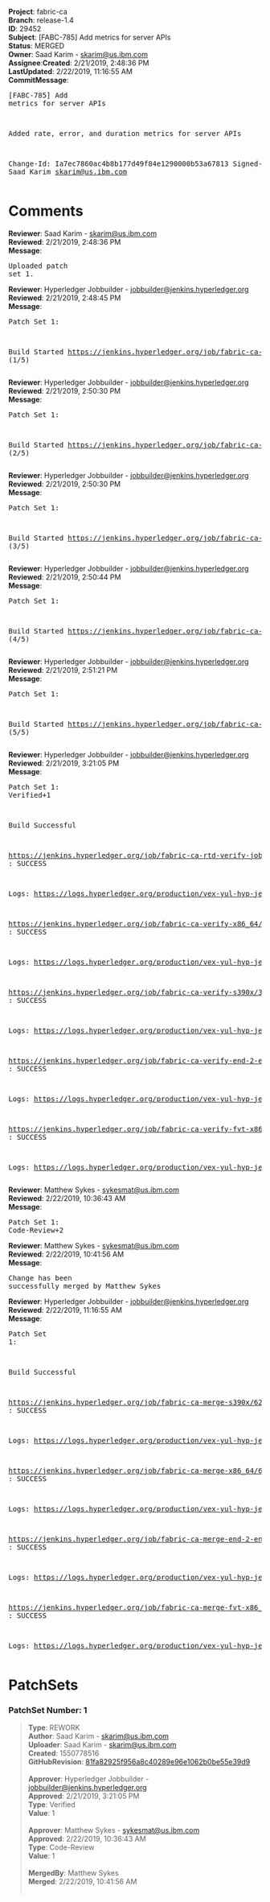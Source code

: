 <strong>Project</strong>: fabric-ca</br><strong>Branch</strong>: release-1.4<br><strong>ID</strong>: 29452<br><strong>Subject</strong>: [FABC-785] Add metrics for server APIs<br><strong>Status</strong>: MERGED<br><strong>Owner</strong>: Saad Karim - skarim@us.ibm.com<br><strong>Assignee</strong>:<strong>Created</strong>: 2/21/2019, 2:48:36 PM<br><strong>LastUpdated</strong>: 2/22/2019, 11:16:55 AM<br><strong>CommitMessage</strong>:<br><pre>[FABC-785] Add metrics for server APIs

Added rate, error, and duration metrics for server
APIs

Change-Id: Ia7ec7860ac4b8b177d49f84e1290000b53a67813
Signed-off-by: Saad Karim <skarim@us.ibm.com>
</pre><h1>Comments</h1><strong>Reviewer</strong>: Saad Karim - skarim@us.ibm.com<br><strong>Reviewed</strong>: 2/21/2019, 2:48:36 PM<br><strong>Message</strong>: <pre>Uploaded patch set 1.</pre><strong>Reviewer</strong>: Hyperledger Jobbuilder - jobbuilder@jenkins.hyperledger.org<br><strong>Reviewed</strong>: 2/21/2019, 2:48:45 PM<br><strong>Message</strong>: <pre>Patch Set 1:

Build Started https://jenkins.hyperledger.org/job/fabric-ca-verify-s390x/3771/ (1/5)</pre><strong>Reviewer</strong>: Hyperledger Jobbuilder - jobbuilder@jenkins.hyperledger.org<br><strong>Reviewed</strong>: 2/21/2019, 2:50:30 PM<br><strong>Message</strong>: <pre>Patch Set 1:

Build Started https://jenkins.hyperledger.org/job/fabric-ca-verify-x86_64/3664/ (2/5)</pre><strong>Reviewer</strong>: Hyperledger Jobbuilder - jobbuilder@jenkins.hyperledger.org<br><strong>Reviewed</strong>: 2/21/2019, 2:50:30 PM<br><strong>Message</strong>: <pre>Patch Set 1:

Build Started https://jenkins.hyperledger.org/job/fabric-ca-rtd-verify-job/296/ (3/5)</pre><strong>Reviewer</strong>: Hyperledger Jobbuilder - jobbuilder@jenkins.hyperledger.org<br><strong>Reviewed</strong>: 2/21/2019, 2:50:44 PM<br><strong>Message</strong>: <pre>Patch Set 1:

Build Started https://jenkins.hyperledger.org/job/fabric-ca-verify-end-2-end-x86_64/1091/ (4/5)</pre><strong>Reviewer</strong>: Hyperledger Jobbuilder - jobbuilder@jenkins.hyperledger.org<br><strong>Reviewed</strong>: 2/21/2019, 2:51:21 PM<br><strong>Message</strong>: <pre>Patch Set 1:

Build Started https://jenkins.hyperledger.org/job/fabric-ca-verify-fvt-x86_64/50/ (5/5)</pre><strong>Reviewer</strong>: Hyperledger Jobbuilder - jobbuilder@jenkins.hyperledger.org<br><strong>Reviewed</strong>: 2/21/2019, 3:21:05 PM<br><strong>Message</strong>: <pre>Patch Set 1: Verified+1

Build Successful 

https://jenkins.hyperledger.org/job/fabric-ca-rtd-verify-job/296/ : SUCCESS

Logs: https://logs.hyperledger.org/production/vex-yul-hyp-jenkins-3/fabric-ca-rtd-verify-job/296

https://jenkins.hyperledger.org/job/fabric-ca-verify-x86_64/3664/ : SUCCESS

Logs: https://logs.hyperledger.org/production/vex-yul-hyp-jenkins-3/fabric-ca-verify-x86_64/3664

https://jenkins.hyperledger.org/job/fabric-ca-verify-s390x/3771/ : SUCCESS

Logs: https://logs.hyperledger.org/production/vex-yul-hyp-jenkins-3/fabric-ca-verify-s390x/3771

https://jenkins.hyperledger.org/job/fabric-ca-verify-end-2-end-x86_64/1091/ : SUCCESS

Logs: https://logs.hyperledger.org/production/vex-yul-hyp-jenkins-3/fabric-ca-verify-end-2-end-x86_64/1091

https://jenkins.hyperledger.org/job/fabric-ca-verify-fvt-x86_64/50/ : SUCCESS

Logs: https://logs.hyperledger.org/production/vex-yul-hyp-jenkins-3/fabric-ca-verify-fvt-x86_64/50</pre><strong>Reviewer</strong>: Matthew Sykes - sykesmat@us.ibm.com<br><strong>Reviewed</strong>: 2/22/2019, 10:36:43 AM<br><strong>Message</strong>: <pre>Patch Set 1: Code-Review+2</pre><strong>Reviewer</strong>: Matthew Sykes - sykesmat@us.ibm.com<br><strong>Reviewed</strong>: 2/22/2019, 10:41:56 AM<br><strong>Message</strong>: <pre>Change has been successfully merged by Matthew Sykes</pre><strong>Reviewer</strong>: Hyperledger Jobbuilder - jobbuilder@jenkins.hyperledger.org<br><strong>Reviewed</strong>: 2/22/2019, 11:16:55 AM<br><strong>Message</strong>: <pre>Patch Set 1:

Build Successful 

https://jenkins.hyperledger.org/job/fabric-ca-merge-s390x/620/ : SUCCESS

Logs: https://logs.hyperledger.org/production/vex-yul-hyp-jenkins-3/fabric-ca-merge-s390x/620

https://jenkins.hyperledger.org/job/fabric-ca-merge-x86_64/621/ : SUCCESS

Logs: https://logs.hyperledger.org/production/vex-yul-hyp-jenkins-3/fabric-ca-merge-x86_64/621

https://jenkins.hyperledger.org/job/fabric-ca-merge-end-2-end-x86_64/217/ : SUCCESS

Logs: https://logs.hyperledger.org/production/vex-yul-hyp-jenkins-3/fabric-ca-merge-end-2-end-x86_64/217

https://jenkins.hyperledger.org/job/fabric-ca-merge-fvt-x86_64/12/ : SUCCESS

Logs: https://logs.hyperledger.org/production/vex-yul-hyp-jenkins-3/fabric-ca-merge-fvt-x86_64/12</pre><h1>PatchSets</h1><h3>PatchSet Number: 1</h3><blockquote><strong>Type</strong>: REWORK<br><strong>Author</strong>: Saad Karim - skarim@us.ibm.com<br><strong>Uploader</strong>: Saad Karim - skarim@us.ibm.com<br><strong>Created</strong>: 1550778516<br><strong>GitHubRevision</strong>: [81fa82925f956a8c40289e96e1062b0be55e39d9](https://github.com/hyperledger/fabric-ca/commit/81fa82925f956a8c40289e96e1062b0be55e39d9)<br><br><strong>Approver</strong>: Hyperledger Jobbuilder - jobbuilder@jenkins.hyperledger.org<br><strong>Approved</strong>: 2/21/2019, 3:21:05 PM<br><strong>Type</strong>: Verified<br><strong>Value</strong>: 1<br><br><strong>Approver</strong>: Matthew Sykes - sykesmat@us.ibm.com<br><strong>Approved</strong>: 2/22/2019, 10:36:43 AM<br><strong>Type</strong>: Code-Review<br><strong>Value</strong>: 1<br><br><strong>MergedBy</strong>: Matthew Sykes<br><strong>Merged</strong>: 2/22/2019, 10:41:56 AM<br><br></blockquote>